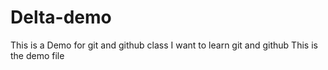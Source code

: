 # Delta-demo
This is a Demo for git and github class I want to learn git and github
This is the demo file
